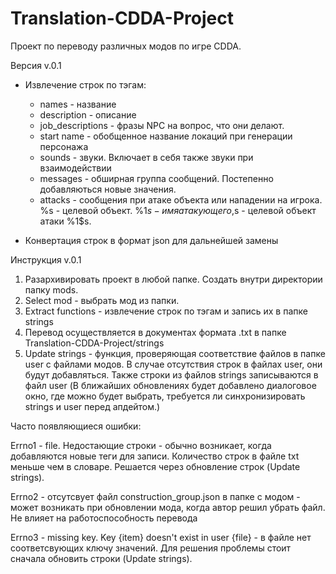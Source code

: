 # Translation-CDDA-Project

Проект по переводу различных модов по игре CDDA.

Версия v.0.1
* Извлечение строк по тэгам:
   - names -  название
   - description - описание
   - job_descriptions - фразы NPC на вопрос, что они делают.
   - start name - обобщенное название локаций при генерации персонажа 
   - sounds - звуки. Включает в себя также звуки при взаимодействии
   - messages - обширная группа сообщений. Постепенно добавляються новые значения.
   - attacks - сообщения при атаке объекта или нападении на игрока. %s - целевой объект. %1$s - имя атакующего, %2$s - целевой объект атаки %1$s.

* Конвертация строк в формат json для дальнейшей замены

Инструкция v.0.1
1) Разархивировать проект в любой папке. Создать внутри директории папку mods.
2) Select mod - выбрать мод из папки. 
3) Extract functions - извлечение строк по тэгам и запись их в папке strings
4) Перевод осуществляется в документах формата .txt  в папке Translation-CDDA-Project/strings
5) Update strings - функция, проверяющая соответствие файлов в папке user c файлами модов. В случае отсутствия строк в файлах user, они будут добавляться. Также строки из файлов strings записываются в файл user (В ближайших обновлениях будет добавлено диалоговое окно, где можно будет выбрать, требуется ли синхронизировать strings и user перед апдейтом.)

Часто появляющиеся ошибки:

Errno1 - file. Недостающие строки - обычно возникает, когда добавляются новые теги для записи. Количество строк в файле txt меньше чем в словаре. Решается через обновление строк (Update strings).

Errno2 - отсутсвует файл construction_group.json в папке с модом - может возникать при обновлении мода, когда автор решил убрать файл. Не влияет на работоспособность перевода

Errno3 - missing key. Key {item} doesn't exist in user {file} - в файле нет соответсвующих ключу значений. Для решения проблемы стоит сначала обновить строки (Update strings).